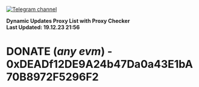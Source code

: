 [![Telegram channel](https://img.shields.io/endpoint?url=https://runkit.io/damiankrawczyk/telegram-badge/branches/master?url=https://t.me/n4z4v0d)](https://t.me/n4z4v0d) 

**Dynamic Updates Proxy List with Proxy Checker**  
**Last Updated: 19.12.23 21:56**

# DONATE (_any evm_) - 0xDEADf12DE9A24b47Da0a43E1bA70B8972F5296F2
